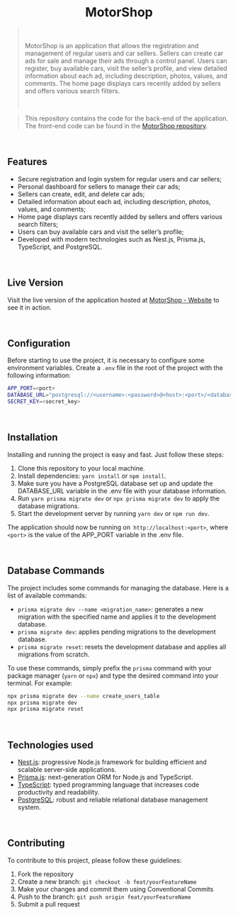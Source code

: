 <h1 align="center">MotorShop</h1>

<blockquote>
    <br>
        <p>MotorShop is an application that allows the registration and management of regular users and car sellers. Sellers can create car ads for sale and manage their ads through a control panel. Users can register, buy available cars, visit the seller’s profile, and view detailed information about each ad, including description, photos, values, and comments. The home page displays cars recently added by sellers and offers various search filters.</p>
    <br>
</blockquote>

<blockquote>
    
This repository contains the code for the back-end of the application. The front-end code can be found in the [MotorShop repository](https://github.com/G9-fullstack/motorshop-app).
    
</blockquote>

<br>

<h2>Features</h2>

- Secure registration and login system for regular users and car sellers;
- Personal dashboard for sellers to manage their car ads;
- Sellers can create, edit, and delete car ads;
- Detailed information about each ad, including description, photos, values, and comments;
- Home page displays cars recently added by sellers and offers various search filters;
- Users can buy available cars and visit the seller’s profile;
- Developed with modern technologies such as Nest.js, Prisma.js, TypeScript, and PostgreSQL.

<br>

<h2>Live Version</h2>

Visit the live version of the application hosted at [MotorShop - Website](https://motorshop-app.vercel.app/) to see it in action.

<br>

<h2>Configuration</h2>

Before starting to use the project, it is necessary to configure some environment variables. Create a `.env` file in the root of the project with the following information:

~~~bash
APP_PORT=<port>
DATABASE_URL="postgresql://<username>:<password>@<host>:<port>/<database>?schema=public"
SECRET_KEY=<secret_key>
~~~

<br>

<h2>Installation</h2>

Installing and running the project is easy and fast. Just follow these steps:

1. Clone this repository to your local machine.
2. Install dependencies: `yarn install` or `npm install`.
3. Make sure you have a PostgreSQL database set up and update the DATABASE_URL variable in the .env file with your database information.
4. Run `yarn prisma migrate dev` or `npx prisma migrate dev` to apply the database migrations.
5. Start the development server by running `yarn dev` or `npm run dev`.

The application should now be running on` http://localhost:<port>`, where `<port>` is the value of the APP_PORT variable in the .env file.

<br>

<h2>Database Commands</h2>

The project includes some commands for managing the database. Here is a list of available commands:

- `prisma migrate dev --name <migration_name>`: generates a new migration with the specified name and applies it to the development database.
- `prisma migrate dev`: applies pending migrations to the development database.
- `prisma migrate reset`: resets the development database and applies all migrations from scratch.

To use these commands, simply prefix the `prisma` command with your package manager (`yarn` or `npx`) and type the desired command into your terminal. For example:

~~~bash
npx prisma migrate dev --name create_users_table
npx prisma migrate dev
npx prisma migrate reset
~~~

<br>

<h2>Technologies used</h2>

- [Nest.js](https://nestjs.com/): progressive Node.js framework for building efficient and scalable server-side applications.
- [Prisma.js](https://www.prisma.io/): next-generation ORM for Node.js and TypeScript.
- [TypeScript](https://www.typescriptlang.org/): typed programming language that increases code productivity and readability.
- [PostgreSQL](https://www.postgresql.org/): robust and reliable relational database management system.

<br>

<h2>Contributing</h2>

To contribute to this project, please follow these guidelines:

1. Fork the repository
2. Create a new branch: `git checkout -b feat/yourFeatureName`
3. Make your changes and commit them using Conventional Commits
4. Push to the branch: `git push origin feat/yourFeatureName`
5. Submit a pull request

